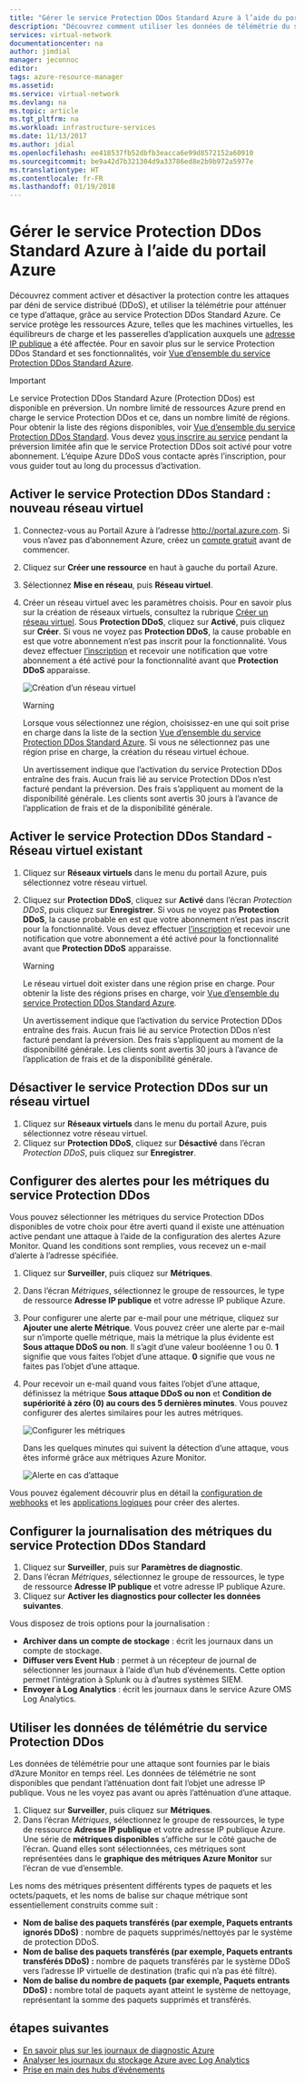 ```yaml
---
title: "Gérer le service Protection DDos Standard Azure à l’aide du portail Azure | Microsoft Docs"
description: "Découvrez comment utiliser les données de télémétrie du service Protection DDos Standard Azure dans Azure Monitor pour atténuer une attaque."
services: virtual-network
documentationcenter: na
author: jimdial
manager: jeconnoc
editor: 
tags: azure-resource-manager
ms.assetid: 
ms.service: virtual-network
ms.devlang: na
ms.topic: article
ms.tgt_pltfrm: na
ms.workload: infrastructure-services
ms.date: 11/13/2017
ms.author: jdial
ms.openlocfilehash: ee418537fb52dbfb3eacca6e99d8572152a60910
ms.sourcegitcommit: be9a42d7b321304d9a33786ed8e2b9b972a5977e
ms.translationtype: HT
ms.contentlocale: fr-FR
ms.lasthandoff: 01/19/2018
---
```

# <a name="manage-azure-ddos-protection-standard-using-the-azure-portal"></a>Gérer le service Protection DDos Standard Azure à l’aide du portail Azure

Découvrez comment activer et désactiver la protection contre les attaques par déni de service distribué (DDoS), et utiliser la télémétrie pour atténuer ce type d’attaque, grâce au service Protection DDos Standard Azure. Ce service protège les ressources Azure, telles que les machines virtuelles, les équilibreurs de charge et les passerelles d’application auxquels une [adresse IP publique](virtual-network-public-ip-address.md) a été affectée. Pour en savoir plus sur le service Protection DDos Standard et ses fonctionnalités, voir [Vue d’ensemble du service Protection DDos Standard Azure](ddos-protection-overview.md). 

>[!IMPORTANT]
>Le service Protection DDos Standard Azure (Protection DDos) est disponible en préversion. Un nombre limité de ressources Azure prend en charge le service Protection DDos et ce, dans un nombre limité de régions. Pour obtenir la liste des régions disponibles, voir [Vue d’ensemble du service Protection DDos Standard](ddos-protection-overview.md). Vous devez [vous inscrire au service](http://aka.ms/ddosprotection) pendant la préversion limitée afin que le service Protection DDos soit activé pour votre abonnement. L’équipe Azure DDoS vous contacte après l’inscription, pour vous guider tout au long du processus d’activation. 

## <a name="enable-ddos-protection-standard---new-virtual-network"></a>Activer le service Protection DDos Standard : nouveau réseau virtuel

1. Connectez-vous au Portail Azure à l’adresse http://portal.azure.com. Si vous n’avez pas d’abonnement Azure, créez un [compte gratuit](https://azure.microsoft.com/free/?WT.mc_id=A261C142F) avant de commencer.
2. Cliquez sur **Créer une ressource** en haut à gauche du portail Azure.
3. Sélectionnez **Mise en réseau**, puis **Réseau virtuel**.
4. Créer un réseau virtuel avec les paramètres choisis. Pour en savoir plus sur la création de réseaux virtuels, consultez la rubrique [Créer un réseau virtuel](virtual-networks-create-vnet-arm-pportal.md). Sous **Protection DDoS**, cliquez sur **Activé**, puis cliquez sur **Créer**. Si vous ne voyez pas **Protection DDoS**, la cause probable en est que votre abonnement n’est pas inscrit pour la fonctionnalité. Vous devez effectuer [l’inscription](http://aka.ms/ddosprotection) et recevoir une notification que votre abonnement a été activé pour la fonctionnalité avant que **Protection DDoS** apparaisse.

    ![Création d’un réseau virtuel](./media/ddos-protection-manage-portal/ddos-create-vnet.png)   

    > [!WARNING]
    > Lorsque vous sélectionnez une région, choisissez-en une qui soit prise en charge dans la liste de la section [Vue d’ensemble du service Protection DDos Standard Azure](ddos-protection-overview.md). Si vous ne sélectionnez pas une région prise en charge, la création du réseau virtuel échoue.

    Un avertissement indique que l’activation du service Protection DDos entraîne des frais. Aucun frais lié au service Protection DDos n’est facturé pendant la préversion. Des frais s’appliquent au moment de la disponibilité générale. Les clients sont avertis 30 jours à l’avance de l’application de frais et de la disponibilité générale.

## <a name="enable-ddos-protection-standard---existing-virtual-network"></a>Activer le service Protection DDos Standard - Réseau virtuel existant 

1. Cliquez sur **Réseaux virtuels** dans le menu du portail Azure, puis sélectionnez votre réseau virtuel.
2. Cliquez sur **Protection DDoS**, cliquez sur **Activé** dans l’écran *Protection DDoS*, puis cliquez sur **Enregistrer**. Si vous ne voyez pas **Protection DDoS**, la cause probable en est que votre abonnement n’est pas inscrit pour la fonctionnalité. Vous devez effectuer [l’inscription](http://aka.ms/ddosprotection) et recevoir une notification que votre abonnement a été activé pour la fonctionnalité avant que **Protection DDoS** apparaisse. 

    > [!WARNING]
    > Le réseau virtuel doit exister dans une région prise en charge. Pour obtenir la liste des régions prises en charge, voir [Vue d’ensemble du service Protection DDos Standard Azure](ddos-protection-overview.md).

    Un avertissement indique que l’activation du service Protection DDos entraîne des frais. Aucun frais lié au service Protection DDos n’est facturé pendant la préversion. Des frais s’appliquent au moment de la disponibilité générale. Les clients sont avertis 30 jours à l’avance de l’application de frais et de la disponibilité générale.

## <a name="disable-ddos-protection-on-a-virtual-network"></a>Désactiver le service Protection DDos sur un réseau virtuel

1. Cliquez sur **Réseaux virtuels** dans le menu du portail Azure, puis sélectionnez votre réseau virtuel.
2. Cliquez sur **Protection DDoS**, cliquez sur **Désactivé** dans l’écran *Protection DDoS*, puis cliquez sur **Enregistrer**.

## <a name="configure-alerts-on-ddos-protection-metrics"></a>Configurer des alertes pour les métriques du service Protection DDos

Vous pouvez sélectionner les métriques du service Protection DDos disponibles de votre choix pour être averti quand il existe une atténuation active pendant une attaque à l’aide de la configuration des alertes Azure Monitor. Quand les conditions sont remplies, vous recevez un e-mail d’alerte à l’adresse spécifiée.

1. Cliquez sur **Surveiller**, puis cliquez sur **Métriques**.
2. Dans l’écran *Métriques*, sélectionnez le groupe de ressources, le type de ressource **Adresse IP publique** et votre adresse IP publique Azure.
3. Pour configurer une alerte par e-mail pour une métrique, cliquez sur **Ajouter une alerte Métrique**. Vous pouvez créer une alerte par e-mail sur n’importe quelle métrique, mais la métrique la plus évidente est **Sous attaque DDoS ou non**. Il s’agit d’une valeur booléenne 1 ou 0. **1** signifie que vous faites l’objet d’une attaque. **0** signifie que vous ne faites pas l’objet d’une attaque.
4. Pour recevoir un e-mail quand vous faites l’objet d’une attaque, définissez la métrique **Sous attaque DDoS ou non** et **Condition de supériorité à zéro (0) au cours des 5 dernières minutes**. Vous pouvez configurer des alertes similaires pour les autres métriques.

    ![Configurer les métriques](./media/ddos-protection-manage-portal/ddos-metrics.png)

    Dans les quelques minutes qui suivent la détection d’une attaque, vous êtes informé grâce aux métriques Azure Monitor.

    ![Alerte en cas d’attaque](./media/ddos-protection-manage-portal/ddos-alert.png) 

Vous pouvez également découvrir plus en détail la [configuration de webhooks](../monitoring-and-diagnostics/insights-webhooks-alerts.md) et les [applications logiques](../logic-apps/logic-apps-overview.md) pour créer des alertes.

## <a name="configure-logging-on-ddos-protection-standard-metrics"></a>Configurer la journalisation des métriques du service Protection DDos Standard

1. Cliquez sur **Surveiller**, puis sur **Paramètres de diagnostic**.
2. Dans l’écran *Métriques*, sélectionnez le groupe de ressources, le type de ressource **Adresse IP publique** et votre adresse IP publique Azure.
3. Cliquez sur **Activer les diagnostics pour collecter les données suivantes**.

Vous disposez de trois options pour la journalisation :

- **Archiver dans un compte de stockage** : écrit les journaux dans un compte de stockage.
- **Diffuser vers Event Hub** : permet à un récepteur de journal de sélectionner les journaux à l’aide d’un hub d’événements. Cette option permet l’intégration à Splunk ou à d’autres systèmes SIEM.
- **Envoyer à Log Analytics** : écrit les journaux dans le service Azure OMS Log Analytics.

## <a name="use-ddos-protection-telemetry"></a>Utiliser les données de télémétrie du service Protection DDos

Les données de télémétrie pour une attaque sont fournies par le biais d’Azure Monitor en temps réel. Les données de télémétrie ne sont disponibles que pendant l’atténuation dont fait l’objet une adresse IP publique. Vous ne les voyez pas avant ou après l’atténuation d’une attaque.

1. Cliquez sur **Surveiller**, puis cliquez sur **Métriques**. 
2. Dans l’écran *Métriques*, sélectionnez le groupe de ressources, le type de ressource **Adresse IP publique** et votre adresse IP publique Azure. Une série de **métriques disponibles** s’affiche sur le côté gauche de l’écran. Quand elles sont sélectionnées, ces métriques sont représentées dans le **graphique des métriques Azure Monitor** sur l’écran de vue d’ensemble. 

Les noms des métriques présentent différents types de paquets et les octets/paquets, et les noms de balise sur chaque métrique sont essentiellement construits comme suit :

- **Nom de balise des paquets transférés (par exemple, Paquets entrants ignorés DDoS)** : nombre de paquets supprimés/nettoyés par le système de protection DDoS.
- **Nom de balise des paquets transférés (par exemple, Paquets entrants transférés DDoS) :** nombre de paquets transférés par le système DDoS vers l’adresse IP virtuelle de destination (trafic qui n’a pas été filtré).
- **Nom de balise du nombre de paquets (par exemple, Paquets entrants DDoS) :** nombre total de paquets ayant atteint le système de nettoyage, représentant la somme des paquets supprimés et transférés.

## <a name="next-steps"></a>étapes suivantes

- [En savoir plus sur les journaux de diagnostic Azure](../monitoring-and-diagnostics/monitoring-overview-of-diagnostic-logs.md?toc=%2fazure%2fvirtual-network%2ftoc.json)
- [Analyser les journaux du stockage Azure avec Log Analytics](../log-analytics/log-analytics-azure-storage.md?toc=%2fazure%2fvirtual-network%2ftoc.json)
- [Prise en main des hubs d’événements](../event-hubs/event-hubs-csharp-ephcs-getstarted.md?toc=%2fazure%2fvirtual-network%2ftoc.json)